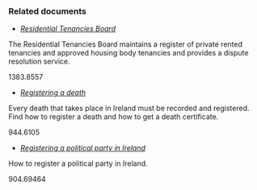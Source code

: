 ###  Related documents

  * [ _Residential Tenancies Board_ ](/en/housing/renting-a-home/resolving-disputes/residential-tenancies-board/)

The Residential Tenancies Board maintains a register of private rented
tenancies and approved housing body tenancies and provides a dispute
resolution service.

1383.8557

  * [ _Registering a death_ ](/en/death/practical-arrangements-after-a-death/registering-a-death/)

Every death that takes place in Ireland must be recorded and registered. Find
how to register a death and how to get a death certificate.

944.6105

  * [ _Registering a political party in Ireland_ ](/en/government-in-ireland/elections-and-referenda/running-for-office/registering-a-political-party/)

How to register a political party in Ireland.

904.69464
